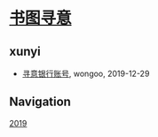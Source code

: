 # [书图寻意](http://shutuxunyi.sisopipo.com)

## xunyi
* [寻意银行账号](/xunyi/xunyi-bank-account), wongoo, 2019-12-29

## Navigation
[2019](/xunyi/2019/)

